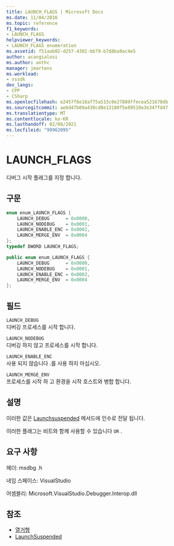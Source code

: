 ```yaml
---
title: LAUNCH_FLAGS | Microsoft Docs
ms.date: 11/04/2016
ms.topic: reference
f1_keywords:
- LAUNCH_FLAGS
helpviewer_keywords:
- LAUNCH_FLAGS enumeration
ms.assetid: f51aab02-d257-4302-bb79-b7d8ba9ac4e5
author: acangialosi
ms.author: anthc
manager: jmartens
ms.workload:
- vssdk
dev_langs:
- CPP
- CSharp
ms.openlocfilehash: e2457f6e18af75a515c0e27889ffecea521670db
ms.sourcegitcommit: ae6d47b09a439cd0e13180f5e89510e3e347fd47
ms.translationtype: MT
ms.contentlocale: ko-KR
ms.lasthandoff: 02/08/2021
ms.locfileid: "99962095"
---
```

# <a name="launch_flags"></a>LAUNCH_FLAGS
디버그 시작 플래그를 지정 합니다.

## <a name="syntax"></a>구문

```cpp
enum enum_LAUNCH_FLAGS {
    LAUNCH_DEBUG      = 0x0000,
    LAUNCH_NODEBUG    = 0x0001,
    LAUNCH_ENABLE_ENC = 0x0002,
    LAUNCH_MERGE_ENV  = 0x0004
};
typedef DWORD LAUNCH_FLAGS;
```

```csharp
public enum enum_LAUNCH_FLAGS {
    LAUNCH_DEBUG      = 0x0000,
    LAUNCH_NODEBUG    = 0x0001,
    LAUNCH_ENABLE_ENC = 0x0002,
    LAUNCH_MERGE_ENV  = 0x0004
};
```

## <a name="fields"></a>필드
`LAUNCH_DEBUG`\
디버깅 프로세스를 시작 합니다.

`LAUNCH_NODEBUG`\
디버깅 하지 않고 프로세스를 시작 합니다.

`LAUNCH_ENABLE_ENC`\
사용 되지 않습니다 .를 사용 하지 마십시오.

`LAUNCH_MERGE_ENV`\
프로세스를 시작 하 고 환경을 시작 호스트와 병합 합니다.

## <a name="remarks"></a>설명
이러한 값은 [Launchsuspended](../../../extensibility/debugger/reference/idebugenginelaunch2-launchsuspended.md) 메서드에 인수로 전달 됩니다.

이러한 플래그는 비트와 함께 사용할 수 있습니다 `OR` .

## <a name="requirements"></a>요구 사항
헤더: msdbg .h

네임 스페이스: VisualStudio

어셈블리: Microsoft.VisualStudio.Debugger.Interop.dll

## <a name="see-also"></a>참조
- [열거형](../../../extensibility/debugger/reference/enumerations-visual-studio-debugging.md)
- [LaunchSuspended](../../../extensibility/debugger/reference/idebugenginelaunch2-launchsuspended.md)
